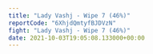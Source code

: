 ```yaml
---
title: "Lady Vashj - Wipe 7 (46%)"
reportCode: "6XhjdQmtyfBJDVzN"
fight: "Lady Vashj - Wipe 7 (46%)"
date: 2021-10-03T19:05:08.133000+00:00
---
```

